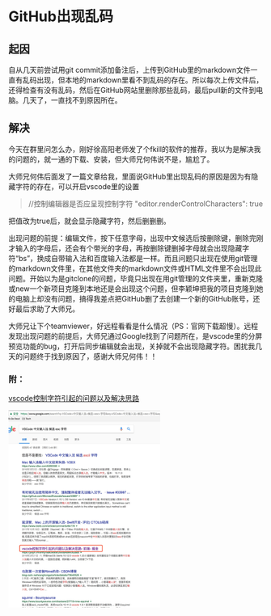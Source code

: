 # GitHub出现乱码
## 起因
自从几天前尝试用git commit添加备注后，上传到GitHub里的markdown文件一直有乱码出现，但本地的markdown里看不到乱码的存在。所以每次上传文件后，还得检查有没有乱码，然后在GitHub网站里删除那些乱码，最后pull新的文件到电脑。几天了，一直找不到原因所在。

## 解决

今天在群里问怎么办，刚好徐高阳老师发了个fkill的软件的推荐，我以为是解决我的问题的，就一通的下载、安装，但大师兄何伟说不是，尴尬了。

大师兄何伟后面发了一篇文章给我，里面说GitHub里出现乱码的原因是因为有隐藏字符的存在，可以开启vscode里的设置

>//控制编辑器是否应呈现控制字符
"editor.renderControlCharacters": true

把值改为true后，就会显示隐藏字符，然后删删删。

出现问题的前提：编辑文件，按下任意字母，出现中文候选后按删除键，删除完刚才输入的字母后，还会有个带光的字母，再按删除键删掉字母就会出现隐藏字符“bs”，换成自带输入法和百度输入法都是一样。而且问题只出现在使用git管理的markdown文件里，在其他文件夹的markdown文件或HTML文件里不会出现此问题。开始以为是gitclone的问题，毕竟只出现在用git管理的文件夹里，重新克隆或new一个新项目克隆到本地还是会出现这个问题，但李颖坤把我的项目克隆到她的电脑上却没有问题，搞得我差点把GitHub删了去创建一个新的GitHub账号，还好最后求助了大师兄。

大师兄让下个teamviewer，好远程看看是什么情况（PS：官网下载超慢）。远程发现出现问题的前提后，大师兄通过Google找到了问题所在，是vscode里的分屏预览功能的bug，打开后同步编辑就会出现，关掉就不会出现隐藏字符。困扰我几天的问题终于找到原因了，感谢大师兄何伟！！

### 附：
[vscode控制字符引起的问题以及解决思路](https://juejin.im/entry/5a806ddef265da4e84092eeb)

<img src="https://raw.githubusercontent.com/LifetimePython/photo/master/WechatIMG27.jpeg" width=300px heigh=500px>